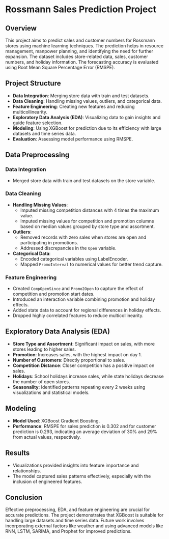 # Rossmann Sales Prediction Project

## Overview

This project aims to predict sales and customer numbers for Rossmann stores using machine learning techniques. The prediction helps in resource management, manpower planning, and identifying the need for further expansion. The dataset includes store-related data, sales, customer numbers, and holiday information. The forecasting accuracy is evaluated using Root Mean Square Percentage Error (RMSPE).

## Project Structure

- **Data Integration**: Merging store data with train and test datasets.
- **Data Cleaning**: Handling missing values, outliers, and categorical data.
- **Feature Engineering**: Creating new features and reducing multicollinearity.
- **Exploratory Data Analysis (EDA)**: Visualizing data to gain insights and guide feature selection.
- **Modeling**: Using XGBoost for prediction due to its efficiency with large datasets and time series data.
- **Evaluation**: Assessing model performance using RMSPE.

## Data Preprocessing

### Data Integration

- Merged store data with train and test datasets on the store variable.

### Data Cleaning

- **Handling Missing Values**:
  - Imputed missing competition distances with 4 times the maximum value.
  - Imputed missing values for competition and promotion columns based on median values grouped by store type and assortment.
- **Outliers**:
  - Removed records with zero sales when stores are open and participating in promotions.
  - Addressed discrepancies in the `Open` variable.
- **Categorical Data**:
  - Encoded categorical variables using LabelEncoder.
  - Mapped `PromoInterval` to numerical values for better trend capture.

### Feature Engineering

- Created `CompOpenSince` and `Promo2Open` to capture the effect of competition and promotion start dates.
- Introduced an interaction variable combining promotion and holiday effects.
- Added state data to account for regional differences in holiday effects.
- Dropped highly correlated features to reduce multicollinearity.

## Exploratory Data Analysis (EDA)

- **Store Type and Assortment**: Significant impact on sales, with more stores leading to higher sales.
- **Promotion**: Increases sales, with the highest impact on day 1.
- **Number of Customers**: Directly proportional to sales.
- **Competition Distance**: Closer competition has a positive impact on sales.
- **Holidays**: School holidays increase sales, while state holidays decrease the number of open stores.
- **Seasonality**: Identified patterns repeating every 2 weeks using visualizations and statistical models.

## Modeling

- **Model Used**: XGBoost Gradient Boosting.
- **Performance**: RMSPE for sales prediction is 0.302 and for customer prediction is 0.293, indicating an average deviation of 30% and 29% from actual values, respectively.

## Results

- Visualizations provided insights into feature importance and relationships.
- The model captured sales patterns effectively, especially with the inclusion of engineered features.

## Conclusion

Effective preprocessing, EDA, and feature engineering are crucial for accurate predictions. The project demonstrates that XGBoost is suitable for handling large datasets and time series data. Future work involves incorporating external factors like weather and using advanced models like RNN, LSTM, SARIMA, and Prophet for improved predictions.

